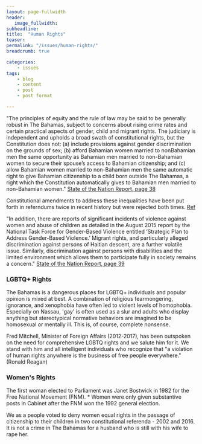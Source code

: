 ```yaml
---
layout: page-fullwidth
header:
   image_fullwidth:
subheadline:
title:  "Human Rights"
teaser: 
permalink: "/issues/human-rights/"
breadcrumb: true

categories:
    - issues
tags:
    - blog
    - content
    - post
    - post format

---
```

"The principles of equity and the rule of law may be said to be generally robust in The Bahamas, subject to concerns about rising crime rates and certain practical aspects of gender, child and migrant rights. The judiciary is independent and upholds a broad swath of constitutional rights, but the Constitution does not: (a) include provisions against gender discrimination on the grounds of sex; (b) afford Bahamian women married to nonBahamian men the same opportunity as Bahamian men married to non-Bahamian women to secure their spouse’s access to Bahamian citizenship; and (c) allow Bahamian women married to non-Bahamian men the same automatic right to give Bahamian citizenship to a child born outside The Bahamas, a right which the Constitution automatically gives to Bahamian men married to non-Bahamian women." [State of the Nation Report, page 38][5]

Constitutional amendments to address these inequalities have been put forth in referndums twice in recent history but were rejected both times. [Ref][4]

"In addition, there are reports of significant incidents of violence against women and abuse of children as detailed in the August 2015 report by the National Task Force for Gender-Based Violence entitled ‘Strategic Plan to Address Gender-Based Violence.’ Migrant rights, and particularly alleged discrimination against persons of Haitian descent, are a further volatile issue. Similarly, discrimination against persons with disabilities and the limited environment which allows them to participate fully in society remains a concern." [State of the Nation Report, page 39][5]

### LGBTQ+ Rights

The Bahamas is a dangerous places for LGBTQ+ individuals and popular opinion is mixed at best. A combination of religious fearmongering, ignorance, and xenophobia have often led to violent levels of homophobia. Especially on Nassau, 'gay' is often used as a slur and adults who display anything but stereotypical normative behaviors are imagined to be homosexual or mentally ill. This is, of course, complete nonsense.

Fred Mitchell, Minister of Foreign Affairs (2012-2017), has been outspoken on the need for comprehensive LGBTQ rights and we salute him for it. We stand with him and all intelligent individuals who recognize that "a violation of human rights anywhere is the business of free people everywhere." (Ronald Reagan)

### Women's Rights

The first woman elected to Parliament was Janet Bostwick in 1982 for the Free National Movement (FNM). * Women were only given substantive posts in Cabinet after the FNM won the 1992 general election.

We as a people voted to deny women equal rights in the passage of citizenship to their children in two constitutional referenda - 2002 and 2016. It is not a crime in The Bahamas for a husband who is still with his wife to rape her.

[1]: http://www.tribune242.com/news/2013/dec/23/fred-mitchell-reaffirms-gay-rights-support/ 
[2]: http://www.bahamaslocal.com/newsitem/93793/Tolerance_and_gay_rights.html
[3]: http://www.bahamaslocal.com/newsitem/105736/Mitchell_Resistance_exposes_nations_homophobia.html
[4]: #
[5]: http://www.vision2040bahamas.org/media/uploads/State_of_the_Nation_Summary_Report.pdf